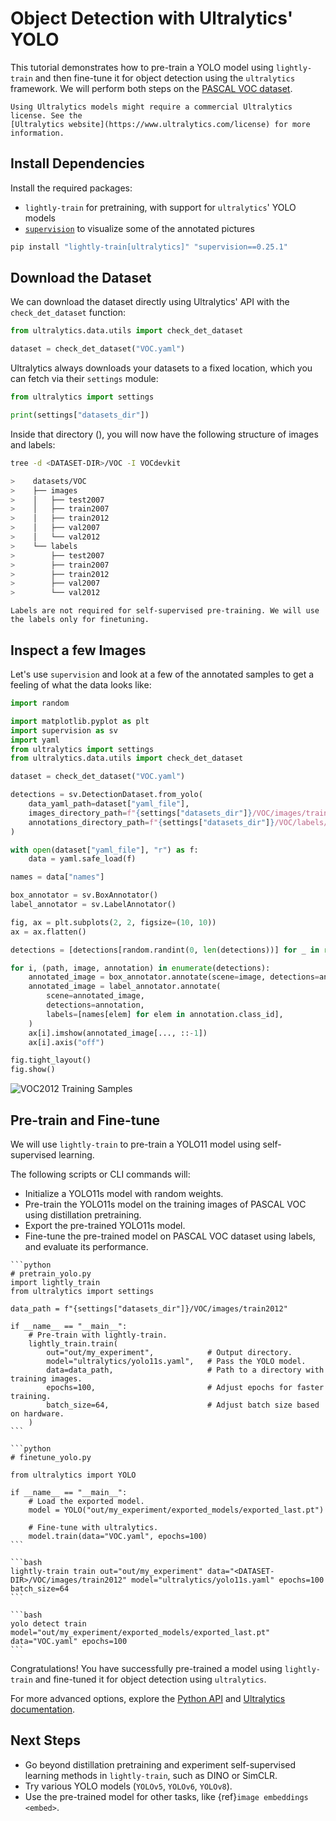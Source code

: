 # Object Detection with Ultralytics' YOLO

This tutorial demonstrates how to pre-train a YOLO model using `lightly-train` and then fine-tune it for object detection using the `ultralytics` framework. We will perform both steps on the [PASCAL VOC dataset](http://host.robots.ox.ac.uk/pascal/VOC/).

```{warning}
Using Ultralytics models might require a commercial Ultralytics license. See the
[Ultralytics website](https://www.ultralytics.com/license) for more information.
```

## Install Dependencies

Install the required packages:

- `lightly-train` for pretraining, with support for `ultralytics`' YOLO models
- [`supervision`](https://github.com/roboflow/supervision) to visualize some of the annotated pictures

```bash
pip install "lightly-train[ultralytics]" "supervision==0.25.1"
```

## Download the Dataset

We can download the dataset directly using Ultralytics' API with the `check_det_dataset` function:

```python
from ultralytics.data.utils import check_det_dataset

dataset = check_det_dataset("VOC.yaml")
```

Ultralytics always downloads your datasets to a fixed location, which you can fetch via their `settings` module:

```python
from ultralytics import settings

print(settings["datasets_dir"])
```

Inside that directory (<DATASET-DIR>), you will now have the following structure of images and labels:

```bash
tree -d <DATASET-DIR>/VOC -I VOCdevkit

>    datasets/VOC
>    ├── images
>    │   ├── test2007
>    │   ├── train2007
>    │   ├── train2012
>    │   ├── val2007
>    │   └── val2012
>    └── labels
>        ├── test2007
>        ├── train2007
>        ├── train2012
>        ├── val2007
>        └── val2012
```

```{note}
Labels are not required for self-supervised pre-training. We will use the labels only for finetuning.
```

## Inspect a few Images

Let's use `supervision` and look at a few of the annotated samples to get a feeling of what the data looks like:

```python
import random

import matplotlib.pyplot as plt
import supervision as sv
import yaml
from ultralytics import settings
from ultralytics.data.utils import check_det_dataset

dataset = check_det_dataset("VOC.yaml")

detections = sv.DetectionDataset.from_yolo(
    data_yaml_path=dataset["yaml_file"],
    images_directory_path=f"{settings["datasets_dir"]}/VOC/images/train2012",
    annotations_directory_path=f"{settings["datasets_dir"]}/VOC/labels/train2012",
)

with open(dataset["yaml_file"], "r") as f:
    data = yaml.safe_load(f)

names = data["names"]

box_annotator = sv.BoxAnnotator()
label_annotator = sv.LabelAnnotator()

fig, ax = plt.subplots(2, 2, figsize=(10, 10))
ax = ax.flatten()

detections = [detections[random.randint(0, len(detections))] for _ in range(4)]

for i, (path, image, annotation) in enumerate(detections):
    annotated_image = box_annotator.annotate(scene=image, detections=annotation)
    annotated_image = label_annotator.annotate(
        scene=annotated_image,
        detections=annotation,
        labels=[names[elem] for elem in annotation.class_id],
    )
    ax[i].imshow(annotated_image[..., ::-1])
    ax[i].axis("off")

fig.tight_layout()
fig.show()
```

![VOC2012 Training Samples](samples_VOC_train2012.png)

## Pre-train and Fine-tune

We will use `lightly-train` to pre-train a YOLO11 model using self-supervised learning.

The following scripts or CLI commands will:

- Initialize a YOLO11s model with random weights.
- Pre-train the YOLO11s model on the training images of PASCAL VOC using distillation pretraining.
- Export the pre-trained YOLO11s model.
- Fine-tune the pre-trained model on PASCAL VOC dataset using labels, and evaluate its performance.

````{tab} Python
```python
# pretrain_yolo.py
import lightly_train
from ultralytics import settings

data_path = f"{settings["datasets_dir"]}/VOC/images/train2012"

if __name__ == "__main__":
    # Pre-train with lightly-train.
    lightly_train.train(
        out="out/my_experiment",            # Output directory.
        model="ultralytics/yolo11s.yaml",   # Pass the YOLO model.
        data=data_path,                     # Path to a directory with training images.
        epochs=100,                         # Adjust epochs for faster training.
        batch_size=64,                      # Adjust batch size based on hardware.
    )
```

```python
# finetune_yolo.py

from ultralytics import YOLO

if __name__ == "__main__":
    # Load the exported model.
    model = YOLO("out/my_experiment/exported_models/exported_last.pt")

    # Fine-tune with ultralytics.
    model.train(data="VOC.yaml", epochs=100)
```
````

````{tab} Command Line
```bash
lightly-train train out="out/my_experiment" data="<DATASET-DIR>/VOC/images/train2012" model="ultralytics/yolo11s.yaml" epochs=100 batch_size=64
```

```bash
yolo detect train model="out/my_experiment/exported_models/exported_last.pt" data="VOC.yaml" epochs=100
```
````

Congratulations! You have successfully pre-trained a model using `lightly-train` and fine-tuned it for object detection using `ultralytics`.

For more advanced options, explore the [Python API](#lightly-train) and [Ultralytics documentation](https://docs.ultralytics.com).

## Next Steps

- Go beyond distillation pretraining and experiment self-supervised learning methods in `lightly-train`, such as DINO or SimCLR.
- Try various YOLO models (`YOLOv5`, `YOLOv6`, `YOLOv8`).
- Use the pre-trained model for other tasks, like {ref}`image embeddings <embed>`.
